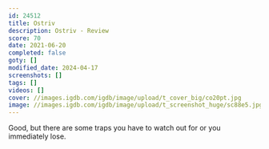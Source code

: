 ```yaml
---
id: 24512
title: Ostriv
description: Ostriv - Review
score: 70
date: 2021-06-20
completed: false
goty: []
modified_date: 2024-04-17
screenshots: []
tags: []
videos: []
cover: //images.igdb.com/igdb/image/upload/t_cover_big/co20pt.jpg
image: //images.igdb.com/igdb/image/upload/t_screenshot_huge/sc88e5.jpg
---
```

Good, but there are some traps you have to watch out for or you immediately lose.